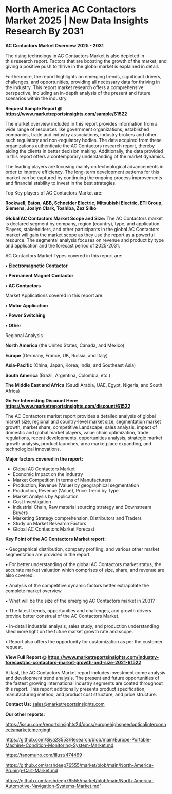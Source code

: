 # North America AC Contactors Market 2025 | New Data Insights Research By 2031

<Strong> AC Contactors Market Overview 2025 - 2031</strong>

The rising technology in AC Contactors Market is also depicted in this research report. Factors that are boosting the growth of the market, and giving a positive push to thrive in the global market is explained in detail.

Furthermore, the report highlights on emerging trends, significant drivers, challenges, and opportunities, providing all necessary data for thriving in the industry. This report market research offers a comprehensive perspective, including an in-depth analysis of the present and future scenarios within the industry.

<strong>Request Sample Report @ <a href=https://www.marketreportsinsights.com/sample/61522>https://www.marketreportsinsights.com/sample/61522</a></strong>

The market overview included in this report provides information from a wide range of resources like government organizations, established companies, trade and industry associations, industry brokers and other such regulatory and non-regulatory bodies. The data acquired from these organizations authenticate the AC Contactors research report, thereby aiding the clients in better decision making. Additionally, the data provided in this report offers a contemporary understanding of the market dynamics.

The leading players are focusing mainly on technological advancements in order to improve efficiency. The long-term development patterns for this market can be captured by continuing the ongoing process improvements and financial stability to invest in the best strategies.

Top Key players of AC Contactors Market are:

<strong>Rockwell, Eaton, ABB, Schneider Electric, Mitsubishi Electric, ETI Group, Siemens, Joslyn Clark, Toshiba, Zez Silko</strong>

<strong><b>Global AC Contactors Market Scope and Size:</b></strong>
The AC Contactors market is declared segment by company, region (country), type, and application. Players, stakeholders, and other participants in the global AC Contactors market will gain the market scope as they use the report as a powerful resource. The segmental analysis focuses on revenue and product by type and application and the forecast period of 2025-2031.

AC Contactors Market Types covered in this report are:

<strong>• Electromagnetic Contactor

• Permanent Magnet Contactor

• AC Contactors</strong>

Market Applications covered in this report are:

<strong>• Motor Application

• Power Switching

• Other</strong> 

Regional Analysis

<strong>North America</strong> (the United States, Canada, and Mexico)

<strong>Europe</strong> (Germany, France, UK, Russia, and Italy)

<strong>Asia-Pacific</strong> (China, Japan, Korea, India, and Southeast Asia)

<strong>South America</strong> (Brazil, Argentina, Colombia, etc.)

<strong>The Middle East and Africa</strong> (Saudi Arabia, UAE, Egypt, Nigeria, and South Africa)

<strong>Go For Interesting Discount Here: <a href=https://www.marketreportsinsights.com/discount/61522>https://www.marketreportsinsights.com/discount/61522</a></strong>

The AC Contactors market report provides a detailed analysis of global market size, regional and country-level market size, segmentation market growth, market share, competitive Landscape, sales analysis, impact of domestic and global market players, value chain optimization, trade regulations, recent developments, opportunities analysis, strategic market growth analysis, product launches, area marketplace expanding, and technological innovations.

<strong><b>Major factors covered in the report:</b></strong>
<ul>
  <li>Global AC Contactors Market </li>
  <li>Economic Impact on the Industry</li>
  <li>Market Competition in terms of Manufacturers</li>
  <li>Production, Revenue (Value) by geographical segmentation</li>
  <li>Production, Revenue (Value), Price Trend by Type</li>
  <li>Market Analysis by Application</li>
  <li>Cost Investigation</li>
  <li>Industrial Chain, Raw material sourcing strategy and Downstream Buyers</li>
  <li>Marketing Strategy comprehension, Distributors and Traders</li>
  <li>Study on Market Research Factors</li>
  <li>Global AC Contactors Market Forecast</li>
</ul>

<strong><b>Key Point of the AC Contactors Market report:</b></strong>

• Geographical distribution, company profiling, and various other market segmentation are provided in the report.

• For better understanding of the global AC Contactors market status, the accurate market valuation which comprises of size, share, and revenue are also covered.

• Analysis of the competitive dynamic factors better extrapolate the complete market overview

• What will be the size of the emerging AC Contactors market in 2031?

• The latest trends, opportunities and challenges, and growth drivers provide better construal of the AC Contactors Market.

• In-detail industrial analysis, sales study, and production understanding shed more light on the future market growth rate and scope.

• Report also offers the opportunity for customization as per the customer request.

<strong><b>View Full Report @ <a href=https://www.marketreportsinsights.com/industry-forecast/ac-contactors-market-growth-and-size-2021-61522>https://www.marketreportsinsights.com/industry-forecast/ac-contactors-market-growth-and-size-2021-61522</a></b></strong>


At last, the AC Contactors Market report includes investment come analysis and development trend analysis. The present and future opportunities of the fastest growing international industry segments are coated throughout this report. This report additionally presents product specification, manufacturing method, and product cost structure, and price structure.

<strong>Contact Us:</strong>
sales@marketreportsinsights.com

<strong>Our other reports:</strong>

<a href=https://issuu.com/reportsinsights24/docs/europehighspeedopticalinterconnectsmarketemergingt>https://issuu.com/reportsinsights24/docs/europehighspeedopticalinterconnectsmarketemergingt</a>

<a href=https://github.com/Siya23553/Research/blob/main/Europe-Portable-Machine-Condition-Monitoring-System-Market.md>https://github.com/Siya23553/Research/blob/main/Europe-Portable-Machine-Condition-Monitoring-System-Market.md</a>

<a href=https://tanomuno.com/illust/474469>https://tanomuno.com/illust/474469</a>

<a href=https://github.com/arshdeep76555/market/blob/main/North-America-Pruning-Cart-Market.md>https://github.com/arshdeep76555/market/blob/main/North-America-Pruning-Cart-Market.md</a>

<a href=https://github.com/arshdeep76555/market/blob/main/North-America-Automotive-Navigation-Systems-Market.md>https://github.com/arshdeep76555/market/blob/main/North-America-Automotive-Navigation-Systems-Market.md</a>"
